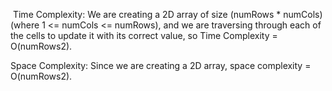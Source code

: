 ​
Time Complexity: We are creating a 2D array of size (numRows * numCols) (where 1 <= numCols <= numRows), and we are traversing through each of the cells to update it with its correct value, so Time Complexity = O(numRows2).

Space Complexity: Since we are creating a 2D array, space complexity = O(numRows2).
